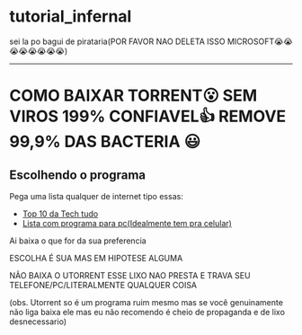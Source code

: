 # tutorial_infernal
sei la po bagui de pirataria(POR FAVOR NAO DELETA ISSO MICROSOFT😭😭😭😭😭😭😭😭)

----------

# COMO BAIXAR TORRENT😮 SEM VIROS 199% CONFIAVEL👍 REMOVE 99,9% DAS BACTERIA 😃

## Escolhendo o programa 

Pega uma lista qualquer de internet tipo essas:

- [Top 10 da Tech tudo](https://www.tecmundo.com.br/torrent/63188-10-melhores-clientes-torrent-android.htm)
- [Lista com programa para pc(Idealmente tem pra celular)](https://www.apptuts.net/tutorial/mac/top-6-alternativas-ao-utorrent/) 



Ai baixa o que for da sua preferencia

ESCOLHA É SUA MAS EM HIPOTESE ALGUMA 

NÃO BAIXA O UTORRENT ESSE LIXO NAO PRESTA E TRAVA SEU TELEFONE/PC/LITERALMENTE QUALQUER COISA

(obs. Utorrent so é um programa ruim mesmo mas se você genuinamente não liga baixa ele mas eu não recomendo é cheio de propaganda e de lixo desnecessario)
